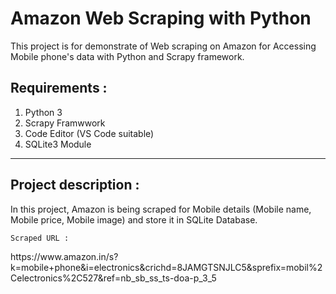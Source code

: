 # Amazon Web Scraping with Python

This project is for demonstrate of Web scraping on Amazon for Accessing Mobile phone's data with Python and Scrapy framework.

## Requirements :

<ol>
        <li>Python 3</li>
        <li>Scrapy Framwwork</li>
        <li>Code Editor (VS Code suitable)</li>
        <li>SQLite3 Module</li>
</ol>
<hr>
<h2>Project description : </h2>
<p>In this project, Amazon is being scraped for Mobile details (Mobile name, Mobile price, Mobile image) 
    and store it in SQLite Database.

    Scraped URL : 
</p>
    https://www.amazon.in/s?k=mobile+phone&i=electronics&crichd=8JAMGTSNJLC5&sprefix=mobil%2Celectronics%2C527&ref=nb_sb_ss_ts-doa-p_3_5
   
